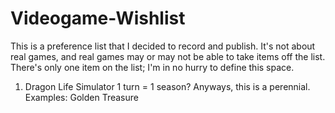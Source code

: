 # Videogame-Wishlist

This is a preference list that I decided to record and publish.  It's not about real games, and real games may or may not be able to take items off the list.  There's only one item on the list; I'm in no hurry to define this space.

1.  Dragon Life Simulator
    1 turn = 1 season?  Anyways, this is a perennial.
    Examples:  Golden Treasure